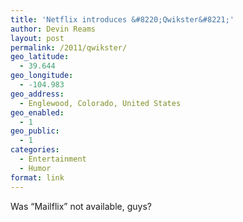 ```yaml
---
title: 'Netflix introduces &#8220;Qwikster&#8221;'
author: Devin Reams
layout: post
permalink: /2011/qwikster/
geo_latitude:
  - 39.644
geo_longitude:
  - -104.983
geo_address:
  - Englewood, Colorado, United States
geo_enabled:
  - 1
geo_public:
  - 1
categories:
  - Entertainment
  - Humor
format: link
---
```

Was &#8220;Mailflix&#8221; not available, guys?